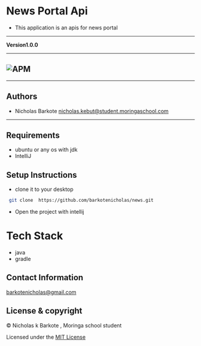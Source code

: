 # News Portal Api
- This application is an apis for news portal
----
**Version1.0.0**

---
![APM](https://img.shields.io/apm/l/vim-mode)
---

---

## Authors
- Nicholas Barkote <nicholas.kebut@student.moringaschool.com>
---

## Requirements
- ubuntu or any os with jdk
- IntelliJ


## Setup Instructions

* clone it to your desktop
```bash
 git clone  https://github.com/barkotenicholas/news.git
   ```
* Open the project with intellij

# Tech Stack

- java
- gradle



## Contact Information

<a href="mailto:barkotenicholas@gmail.com">barkotenicholas@gmail.com</a>



## License & copyright

© Nicholas k Barkote , Moringa school student

Licensed under the [MIT License](LICENSE)
